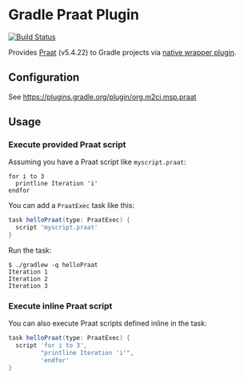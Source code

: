 Gradle Praat Plugin
===================
[![Build Status](https://travis-ci.org/m2ci-msp/gradle-praat-plugin.svg?branch=master)](https://travis-ci.org/m2ci-msp/gradle-praat-plugin)

Provides [Praat](http://praat.org/) (v5.4.22) to Gradle projects via [native wrapper plugin](https://github.com/m2ci-msp/gradle-praat-wrapper-plugin).

Configuration
-------------

See https://plugins.gradle.org/plugin/org.m2ci.msp.praat

Usage
-----

### Execute provided Praat script

Assuming you have a Praat script like `myscript.praat`:
```
for i to 3
  printline Iteration 'i'
endfor
```

You can add a `PraatExec` task like this:

```gradle
task helloPraat(type: PraatExec) {
  script 'myscript.praat'
}
```

Run the task:

```
$ ./gradlew -q helloPraat
Iteration 1
Iteration 2
Iteration 3
```

### Execute inline Praat script

You can also execute Praat scripts defined inline in the task:

```gradle
task helloPraat(type: PraatExec) {
  script 'for i to 3',
         "printline Iteration 'i'",
         'endfor'
}
```

